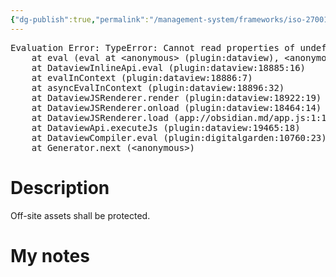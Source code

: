 ```yaml
---
{"dg-publish":true,"permalink":"/management-system/frameworks/iso-27001-2022/iso-27001-2022-a-7-9/","tags":["requirement"],"noteIcon":"1"}
---
```



<pre class="dataview dataview-error">Evaluation Error: TypeError: Cannot read properties of undefined (reading 'file')
    at eval (eval at &lt;anonymous&gt; (plugin:dataview), &lt;anonymous&gt;:3:24)
    at DataviewInlineApi.eval (plugin:dataview:18885:16)
    at evalInContext (plugin:dataview:18886:7)
    at asyncEvalInContext (plugin:dataview:18896:32)
    at DataviewJSRenderer.render (plugin:dataview:18922:19)
    at DataviewJSRenderer.onload (plugin:dataview:18464:14)
    at DataviewJSRenderer.load (app://obsidian.md/app.js:1:1214378)
    at DataviewApi.executeJs (plugin:dataview:19465:18)
    at DataviewCompiler.eval (plugin:digitalgarden:10760:23)
    at Generator.next (&lt;anonymous&gt;)</pre>

# Description

Off-site assets shall be protected.

# My notes
